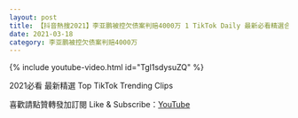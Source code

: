 ```yaml
---
layout: post
title: 【抖音熱搜2021】李亚鹏被控欠债案判赔4000万 1 TikTok Daily 最新必看精選合集2021 03 18
date: 2021-03-18
category: 李亚鹏被控欠债案判赔4000万
---
```


{% include youtube-video.html id="Tgl1sdysuZQ" %}

2021必看 最新精選 Top TikTok Trending Clips

喜歡請點贊轉發加訂閱 Like & Subscribe：[YouTube](https://www.youtube.com/channel/UCAoR7VcanIPd04uEq_GIylA/videos)

